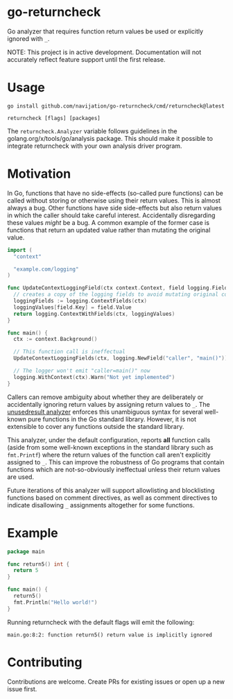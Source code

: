 # go-returncheck
Go analyzer that requires function return values be used or explicitly ignored with `_`.

NOTE: This project is in active development. Documentation will not accurately reflect feature support until the first release.

# Usage

```shell
go install github.com/navijation/go-returncheck/cmd/returncheck@latest

returncheck [flags] [packages]
```

The `returncheck.Analyzer` variable follows guidelines in the golang.org/x/tools/go/analysis package. This should make it possible to integrate returncheck with your own analysis driver program.

# Motivation

In Go, functions that have no side-effects (so-called pure functions) can be called without storing or otherwise using their return values. This is almost always a bug. Other functions have side side-effects but also return values in which the caller should take careful interest. Accidentally disregarding these values _might_ be a bug. A common example of the former case is functions that return an updated value rather than mutating the original value.

```go
import (
  "context"

  "example.com/logging"
)

func UpdateContextLoggingField(ctx context.Context, field logging.Field) context.Context {
  // creates a copy of the logging fields to avoid mutating original context
  loggingFields := logging.ContextFields(ctx)
  loggingValues[field.Key] = field.Value
  return logging.ContextWithFields(ctx, loggingValues)
}

func main() {
  ctx := context.Background()

  // This function call is ineffectual
  UpdateContextLoggingFields(ctx, logging.NewField("caller", "main()"))

  // The logger won't emit "caller=main()" now
  logging.WithContext(ctx).Warn("Not yet implemented")
}
```

Callers can remove ambiguity about whether they are deliberately or accidentally ignoring return values by assigning return values to `_`. The [unusedresult analyzer](https://pkg.go.dev/golang.org/x/tools/go/analysis/passes/unusedresult#hdr-Analyzer_unusedresult) enforces this unambiguous syntax for several well-known pure functions in the Go standard library. However, it is not extensible to cover any functions outside the standard library.

This analyzer, under the default configuration, reports **all** function calls (aside from some well-known exceptions in the standard library such as `fmt.Printf`) where the return values of the function call aren't explicitly assigned to `_`. This can improve the robustness of Go programs that contain functions which are not-so-obviously ineffectual unless their return values are used.

Future iterations of this analyzer will support allowlisting and blocklisting functions based on comment directives, as well as comment directives to indicate disallowing `_` assignments altogether for some functions.

# Example

```go
package main

func return5() int {
  return 5
}

func main() {
  return5()
  fmt.Println("Hello world!") 
}
```

Running returncheck with the default flags will emit the following:

```
main.go:8:2: function return5() return value is implicitly ignored
```

# Contributing

Contributions are welcome. Create PRs for existing issues or open up a new issue first.
